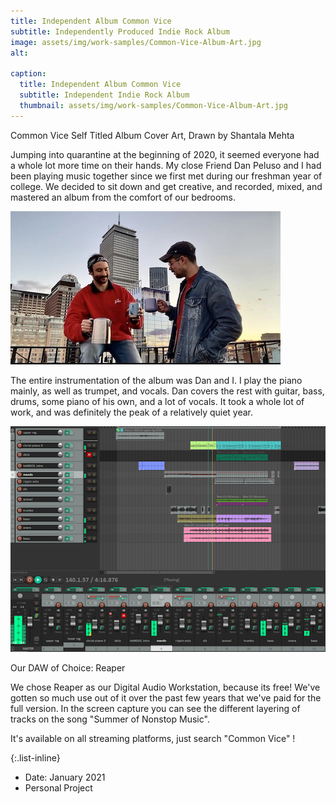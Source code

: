 ```yaml
---
title: Independent Album Common Vice
subtitle: Independently Produced Indie Rock Album
image: assets/img/work-samples/Common-Vice-Album-Art.jpg
alt:

caption:
  title: Independent Album Common Vice
  subtitle: Independent Indie Rock Album
  thumbnail: assets/img/work-samples/Common-Vice-Album-Art.jpg
---
```

Common Vice Self Titled Album Cover Art, Drawn by Shantala Mehta


Jumping into quarantine at the beginning of 2020, it seemed everyone had a whole lot more time on their hands. My close Friend Dan Peluso and I had been playing music together since we first met during our freshman year of college. We decided to sit down and get creative, and recorded, mixed, and mastered an album from the comfort of our bedrooms.

![](assets/img/work-samples/clink.jpg)

The entire instrumentation of the album was Dan and I. I play the piano mainly, as well as trumpet, and vocals. Dan covers the rest with guitar, bass, drums, some piano of his own, and a lot of vocals. It took a whole lot of work, and was definitely the peak of a relatively quiet year.

![](assets/img/work-samples/reaper.png)

Our DAW of Choice: Reaper

We chose Reaper as our Digital Audio Workstation, because its free! We've gotten so much use out of it over the past few years that we've paid for the full version. In the screen capture you can see the different layering of tracks on the song "Summer of Nonstop Music".

It's available on all streaming platforms, just search "Common Vice" !


{:.list-inline}
- Date: January 2021
- Personal Project
